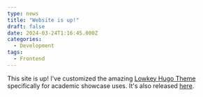 ```yaml
---
type: news
title: "Website is up!"
draft: false
date: 2024-03-24T1:16:45.000Z
categories:
  - Development
tags:
  - Frontend
---
```

This site is up! I've customized the amazing [Lowkey Hugo Theme](https://github.com/nixentric/Lowkey-Hugo-Theme) specifically for academic showcase uses. It's also released [here](https://github.com/xslingcn/Lowkey-Academic-Hugo).